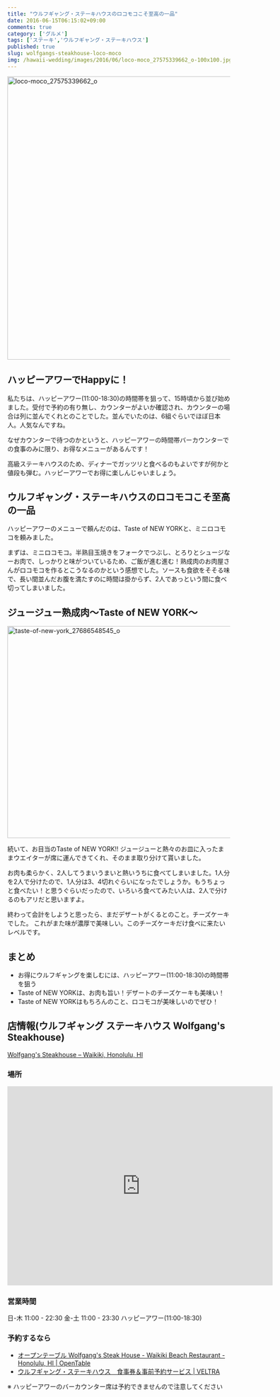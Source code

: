 ```yaml
---
title: "ウルフギャング・ステーキハウスのロコモコこそ至高の一品"
date: 2016-06-15T06:15:02+09:00
comments: true
category: ['グルメ']
tags: ['ステーキ','ウルフギャング・ステーキハウス']
published: true
slug: wolfgangs-steakhouse-loco-moco
img: /hawaii-wedding/images/2016/06/loco-moco_27575339662_o-100x100.jpg
---
```


<img src="/hawaii-wedding/images/2016/06/loco-moco_27575339662_o-1024x1024.jpg" alt="loco-moco_27575339662_o" width="640" height="640" class="aligncenter size-large wp-image-84" />

## ハッピーアワーでHappyに！

私たちは、ハッピーアワー(11:00-18:30)の時間帯を狙って、15時頃から並び始めました。受付で予約の有り無し、カウンターがよいか確認され、カウンターの場合は列に並んでくれとのことでした。並んでいたのは、6組ぐらいでほぼ日本人。人気なんですね。

なぜカウンターで待つのかというと、ハッピーアワーの時間帯バーカウンターでの食事のみに限り、お得なメニューがあるんです！

高級ステーキハウスのため、ディナーでガッツリと食べるのもよいですが何かと値段も弾む。ハッピーアワーでお得に楽しんじゃいましょう。

## ウルフギャング・ステーキハウスのロコモコこそ至高の一品

ハッピーアワーのメニューで頼んだのは、Taste of NEW YORKと、ミニロコモコを頼みました。

まずは、ミニロコモコ。半熟目玉焼きをフォークでつぶし、とろりとシュージなーお肉で、しっかりと味がついているため、ご飯が進む進む！熟成肉のお肉屋さんがロコモコを作るとこうなるのかという感想でした。ソースも食欲をそそる味で、長い間並んだお腹を満たすのに時間は掛からず、2人であっという間に食べ切ってしまいました。

## ジュージュー熟成肉〜Taste of NEW YORK〜

<img src="/hawaii-wedding/images/2016/06/taste-of-new-york_27686548545_o-1024x767.jpg" alt="taste-of-new-york_27686548545_o" width="640" height="479" class="aligncenter size-large wp-image-87" />

続いて、お目当のTaste of NEW YORK!!
ジュージューと熱々のお皿に入ったままウエイターが席に運んできてくれ、そのまま取り分けて貰いました。

お肉も柔らかく、2人してうまいうまいと熱いうちに食べてしまいました。1人分を2人で分けたので、1人分は3、4切れぐらいになったでしょうか。もうちょっと食べたい！と思うぐらいだったので、いろいろ食べてみたい人は、2人で分けるのもアリだと思いますよ。

終わって会計をしようと思ったら、まだデザートがくるとのこと。チーズケーキでした。
これがまた味が濃厚で美味しい。このチーズケーキだけ食べに来たいレベルです。

## まとめ

- お得にウルフギャングを楽しむには、ハッピーアワー(11:00-18:30)の時間帯を狙う
- Taste of NEW YORKは、お肉も旨い！デザートのチーズケーキも美味い！
- Taste of NEW YORKはもちろんのこと、ロコモコが美味しいのでぜひ！

## 店情報(ウルフギャング ステーキハウス Wolfgang's Steakhouse)

[Wolfgang's Steakhouse – Waikiki, Honolulu, HI](http://wolfgangssteakhouse.net/waikiki/)

### 場所
<iframe src="https://www.google.com/maps/embed?pb=!1m18!1m12!1m3!1d3717.8273827875782!2d-157.83062988501572!3d21.278299385863747!2m3!1f0!2f0!3f0!3m2!1i1024!2i768!4f13.1!3m3!1m2!1s0x7c007275c23a4ca5%3A0x5a95f88658ff44cc!2sWolfgang&#39;s+Steakhouse!5e0!3m2!1sen!2sjp!4v1466293282276" width="600" height="450" frameborder="0" style="border:0" allowfullscreen></iframe>

### 営業時間

日-木 11:00 - 22:30
金-土 11:00 - 23:30
ハッピーアワー(11:00-18:30)

### 予約するなら

- [オープンテーブル Wolfgang's Steak House - Waikiki Beach Restaurant - Honolulu, HI | OpenTable](http://www.opentable.com/wolfgangs-steak-house-waikiki-beach?ref=1068)
- <a href="http://ck.jp.ap.valuecommerce.com/servlet/referral?sid=3297538&pid=884174591&vc_url=http%3A%2F%2Fwww.veltra.com%2Fjp%2Fhawaii%2Foahu%2Fa%2F14102%3Fsid%3D1011" target="_blank" ><img src="http://ad.jp.ap.valuecommerce.com/servlet/gifbanner?sid=3297538&pid=884174591" height="1" width="0" border="0">ウルフギャング・ステーキハウス　食事券＆事前予約サービス | VELTRA</a>

※ ハッピーアワーのバーカウンター席は予約できませんので注意してください
